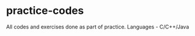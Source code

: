 practice-codes
==============

All codes and exercises done as part of practice. 
Languages - C/C++/Java
